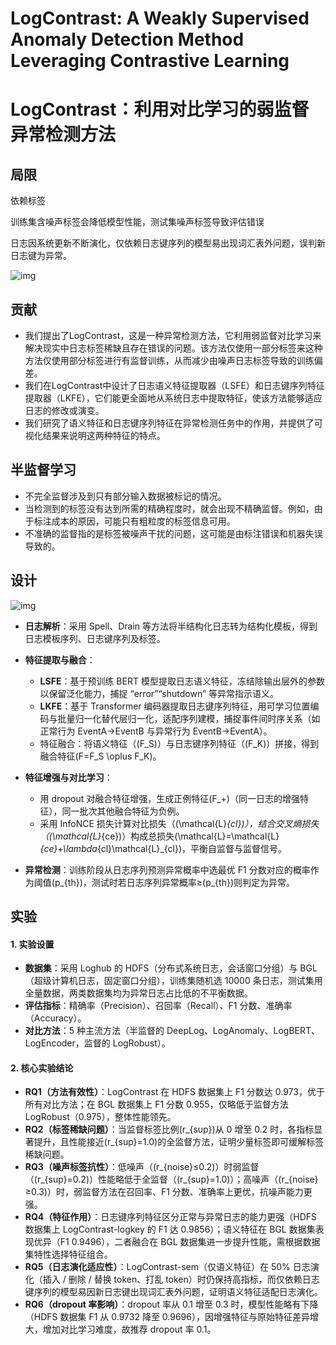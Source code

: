 # LogContrast: A Weakly Supervised Anomaly Detection Method Leveraging Contrastive Learning

# LogContrast：利用对比学习的弱监督异常检测方法

## 局限

依赖标签

训练集含噪声标签会降低模型性能，测试集噪声标签导致评估错误

日志因系统更新不断演化，仅依赖日志键序列的模型易出现词汇表外问题，误判新日志键为异常。

![img](https://cdn.xljsci.com/literature/182232683/page2/zzmgtu.png)

## 贡献

- 我们提出了LogContrast，这是一种异常检测方法，它利用弱监督对比学习来解决现实中日志标签稀缺且存在错误的问题。该方法仅使用一部分标签来这种方法仅使用部分标签进行有监督训练，从而减少由噪声日志标签导致的训练偏差。
- 我们在LogContrast中设计了日志语义特征提取器（LSFE）和日志键序列特征提取器（LKFE），它们能更全面地从系统日志中提取特征，使该方法能够适应日志的修改或演变。
- 我们研究了语义特征和日志键序列特征在异常检测任务中的作用，并提供了可视化结果来说明这两种特征的特点。



## 半监督学习

- 不完全监督涉及到只有部分输入数据被标记的情况。
- 当检测到的标签没有达到所需的精确程度时，就会出现不精确监督。例如，由于标注成本的原因，可能只有粗粒度的标签信息可用。
- 不准确的监督指的是标签被噪声干扰的问题，这可能是由标注错误和机器失误导致的。

## 设计

![img](https://cdn.xljsci.com/literature/182232683/page4/9t9iy9.png)

- **日志解析**：采用 Spell、Drain 等方法将半结构化日志转为结构化模板，得到日志模板序列、日志键序列及标签。
- **特征提取与融合**：
  - **LSFE**：基于预训练 BERT 模型提取日志语义特征，冻结除输出层外的参数以保留泛化能力，捕捉 “error”“shutdown” 等异常指示语义。
  - **LKFE**：基于 Transformer 编码器提取日志键序列特征，用可学习位置编码与批量归一化替代层归一化，适配序列建模，捕捉事件间时序关系（如正常行为 EventA→EventB 与异常行为 EventB→EventA）。
  - 特征融合：将语义特征（\(F_S\)）与日志键序列特征（\(F_K\)）拼接，得到融合特征\(F=F_S \oplus F_K\)。

- **特征增强与对比学习**：
  - 用 dropout 对融合特征增强，生成正例特征\(F_+\)（同一日志的增强特征），同一批次其他融合特征为负例。
  - 采用 InfoNCE 损失计算对比损失（\(\mathcal{L}_{cl}\)），结合交叉熵损失（\(\mathcal{L}_{ce}\)）构成总损失\(\mathcal{L}=\mathcal{L}_{ce}+\lambda_{cl}\mathcal{L}_{cl}\)，平衡自监督与监督信号。
- **异常检测**：训练阶段从日志序列预测异常概率中选最优 F1 分数对应的概率作为阈值\(p_{th}\)，测试时若日志序列异常概率≥\(p_{th}\)则判定为异常。





## 实验

#### 1. 实验设置

- **数据集**：采用 Loghub 的 HDFS（分布式系统日志，会话窗口分组）与 BGL（超级计算机日志，固定窗口分组），训练集随机选 10000 条日志，测试集用全量数据，两类数据集均为异常日志占比低的不平衡数据。
- **评估指标**：精确率（Precision）、召回率（Recall）、F1 分数、准确率（Accuracy）。
- **对比方法**：5 种主流方法（半监督的 DeepLog、LogAnomaly、LogBERT、LogEncoder，监督的 LogRobust）。

#### 2. 核心实验结论

- **RQ1（方法有效性）**：LogContrast 在 HDFS 数据集上 F1 分数达 0.973，优于所有对比方法；在 BGL 数据集上 F1 分数 0.955，仅略低于监督方法 LogRobust（0.975），整体性能领先。
- **RQ2（标签稀缺问题）**：当监督标签比例\(r_{sup}\)从 0 增至 0.2 时，各指标显著提升，且性能接近\(r_{sup}=1.0\)的全监督方法，证明少量标签即可缓解标签稀缺问题。
- **RQ3（噪声标签抗性）**：低噪声（\(r_{noise}≤0.2\)）时弱监督（\(r_{sup}=0.2\)）性能略低于全监督（\(r_{sup}=1.0\)）；高噪声（\(r_{noise}≥0.3\)）时，弱监督方法在召回率、F1 分数、准确率上更优，抗噪声能力更强。
- **RQ4（特征作用）**：日志键序列特征区分正常与异常日志的能力更强（HDFS 数据集上 LogContrast-logkey 的 F1 达 0.9856）；语义特征在 BGL 数据集表现优异（F1 0.9496），二者融合在 BGL 数据集进一步提升性能，需根据数据集特性选择特征组合。
- **RQ5（日志演化适应性）**：LogContrast-sem（仅语义特征）在 50% 日志演化（插入 / 删除 / 替换 token、打乱 token）时仍保持高指标，而仅依赖日志键序列的模型易因新日志键出现词汇表外问题，证明语义特征适配日志演化。
- **RQ6（dropout 率影响）**：dropout 率从 0.1 增至 0.3 时，模型性能略有下降（HDFS 数据集 F1 从 0.9732 降至 0.9696），因增强特征与原始特征差异增大，增加对比学习难度，故推荐 dropout 率 0.1。